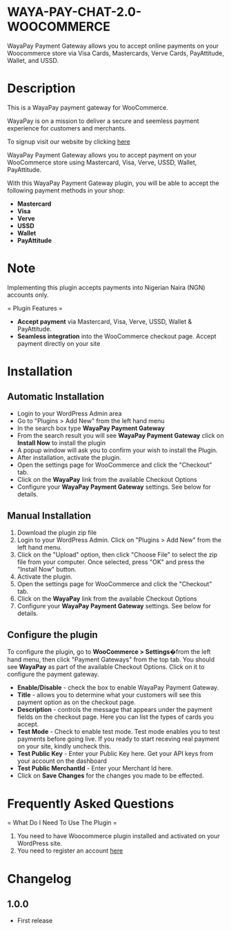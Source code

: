 # WAYA-PAY-CHAT-2.0-WOOCOMMERCE





WayaPay Payment Gateway allows you to accept online payments on your Woocommerce store via Visa Cards, Mastercards, Verve Cards, PayAttitude, Wallet, and USSD.


# Description

This is a WayaPay payment gateway for WooCommerce.

WayaPay is on a mission to deliver a secure and seemless payment experience for customers and merchants. 

To signup visit our website by clicking [here](https://www.wayapay.ng/)

WayaPay Payment Gateway allows you to accept payment on your WooCommerce store using Mastercard, Visa, Verve, USSD, Wallet, PayAttitude.

With this WayaPay Payment Gateway plugin, you will be able to accept the following payment methods in your shop:

* __Mastercard__
* __Visa__
* __Verve__
* __USSD__
* __Wallet__
* __PayAttitude__


# Note 

Implementing this plugin accepts payments into Nigerian Naira (NGN) accounts only.

= Plugin Features =

*   __Accept payment__ via Mastercard, Visa, Verve, USSD, Wallet & PayAttitude.
*   __Seamless integration__ into the WooCommerce checkout page. Accept payment directly on your site


# Installation 

## Automatic Installation 
* 	Login to your WordPress Admin area
* 	Go to "Plugins > Add New" from the left hand menu
* 	In the search box type __WayaPay Payment Gateway__
*	From the search result you will see __WayaPay Payment Gateway__ click on __Install Now__ to install the plugin
*	A popup window will ask you to confirm your wish to install the Plugin.
*	After installation, activate the plugin.
* 	Open the settings page for WooCommerce and click the "Checkout" tab.
* 	Click on the __WayaPay__ link from the available Checkout Options
*	Configure your __WayaPay Payment Gateway__ settings. See below for details.

## Manual Installation 
1. 	Download the plugin zip file
2. 	Login to your WordPress Admin. Click on "Plugins > Add New" from the left hand menu.
3.  Click on the "Upload" option, then click "Choose File" to select the zip file from your computer. Once selected, press "OK" and press the "Install Now" button.
4.  Activate the plugin.
5. 	Open the settings page for WooCommerce and click the "Checkout" tab.
6. 	Click on the __WayaPay__ link from the available Checkout Options
7.	Configure your __WayaPay Payment Gateway__ settings. See below for details.

## Configure the plugin 
To configure the plugin, go to __WooCommerce > Settings__�from the left hand menu, then click "Payment Gateways" from the top tab. You should see  __WayaPay__ as part of the available Checkout Options. Click on it to configure the payment gateway.

* __Enable/Disable__ - check the box to enable WayaPay Payment Gateway.
* __Title__ - allows you to determine what your customers will see this payment option as on the checkout page.
* __Description__ - controls the message that appears under the payment fields on the checkout page. Here you can list the types of cards you accept.
* __Test Mode__ - Check to enable test mode. Test mode enables you to test payments before going live. If you ready to start receving real payment on your site, kindly uncheck this.
* __Test Public Key__ - Enter your Public Key here. Get your API keys from your account on the dashboard
* __Test Public MerchantId__ - Enter your Merchant Id here.
* Click on __Save Changes__ for the changes you made to be effected.


# Frequently Asked Questions 

= What Do I Need To Use The Plugin =

1.	You need to have Woocommerce plugin installed and activated on your WordPress site.
2.	You need to register an account [here](https://www.wayapay.ng/)


# Changelog 

## 1.0.0 
*   First release
